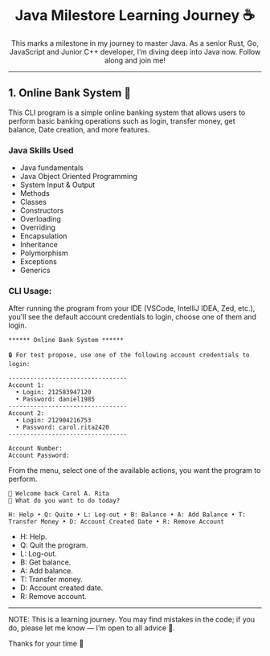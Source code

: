 <div style="text-align: center;">

# Java Milestore Learning Journey ☕

This marks a milestone in my journey to master Java. As a senior Rust, Go, JavaScript and Junior C++ developer, I’m diving deep into Java now. Follow along and join me!

</div>

---

## 1. Online Bank System 🏦

This CLI program is a simple online banking system that allows users to perform basic banking operations such as login, transfer money, get balance, Date creation, and more features.

### Java Skills Used

- Java fundamentals
- Java Object Oriented Programming
- System Input & Output
- Methods
- Classes
- Constructors
- Overloading
- Overriding
- Encapsulation
- Inheritance
- Polymorphism
- Exceptions
- Generics

### CLI Usage:

After running the program from your IDE (VSCode, IntelliJ IDEA, Zed, etc.), you'll see the default account credentials to login, choose one of them and login.

```
****** Online Bank System ******

🔒 For test propose, use one of the following account credentials to login:

---------------------------------
Account 1:
  • Login: 212583947120
  • Password: daniel1985
---------------------------------
Account 2:
  • Login: 212904216753
  • Password: carol.rita2420
---------------------------------

Account Number:
Account Password:
```

From the menu, select one of the available actions, you want the program to perform.

```
👋 Welcome back Carol A. Rita
💼 What do you want to do today?

H: Help • Q: Quite • L: Log-out • B: Balance • A: Add Balance • T: Transfer Money • D: Account Created Date • R: Remove Account
```

- H: Help.
- Q: Quit the program.
- L: Log-out.
- B: Get balance.
- A: Add balance.
- T: Transfer money.
- D: Account created date.
- R: Remove account.

---

NOTE: This is a learning journey. You may find mistakes in the code; if you do, please let me know — I’m open to all advice 🙏.

Thanks for your time 🤗
